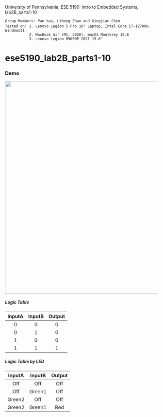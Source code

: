 University of Pennsylvania, ESE 5190: Intro to Embedded Systems, lab2B_parts1-10

    Group Members: Pan hao, Lihong Zhao and Xingjian Chen
    Tested on: 1. Lenovo Legion 5 Pro 16" Laptop, Intel Core i7-12700H， Windows11 
               2. MacBook Air (M1, 2020), macOS Monterey 12.6
               3. Lenovo Legion R9000P 2021 15.6"
               
               
# ese5190_lab2B_parts1-10

### Demo

<div align=center>
<img src="https://github.com/lihzhao14/ese-5190-lab2-B/blob/main/image/protoboard_demo.gif" width="700">  
</div>

##### Logic Table

|InputA|InputB|Output|
| :---: | :---: | :---: |
| 0 | 0 | 0 |
| 0 | 1 | 0 |
| 1 | 0 | 0 |
| 1 | 1 | 1 |

##### Logic Table by LED

|InputA|InputB|Output|
| :---: | :---: | :---: |
| Off | Off | Off |
| Off | Green1 | Off |
| Green2 | Off | Off |
| Green2 | Green1 | Red |
